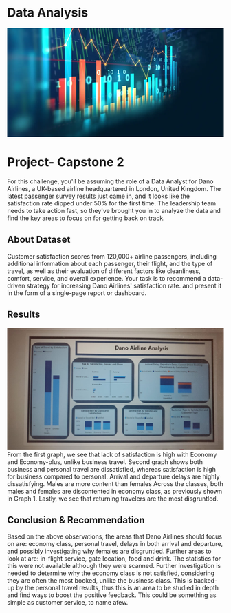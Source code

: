 # Data Analysis
![](https://github.com/WaiKani/DataAnalysis/blob/main/Is%20Data%20Analytics%20Right%20for%20Me.jpg.webp)

# Project- Capstone 2

For this challenge, you'll be assuming the role of a Data Analyst for Dano Airlines, a UK-based airline
headquartered in London, United Kingdom. The latest passenger survey results just came in, and it looks
like the satisfaction rate dipped under 50% for the first time. The leadership team needs to take
action fast, so they've brought you in to analyze the data and find the key areas to focus on for getting
back on track.

## About Dataset
Customer satisfaction scores from 120,000+ airline passengers, including additional information about
each passenger, their flight, and the type of travel, as well as their evaluation of different factors like
cleanliness, comfort, service, and overall experience.
Your task is to recommend a data-driven strategy for increasing Dano Airlines' satisfaction rate.
and present it in the form of a single-page report or dashboard.

## Results
![](https://github.com/WaiKani/DataAnalysis/blob/main/22.jpg)
From the first graph, we see that lack of satisfaction is high with Economy and Economy-plus, unlike business travel.
Second graph shows both business and personal travel are dissatisfied, whereas satisfaction is high for business compared to personal.
Arrival and departure delays are highly dissatisfying.
Males are more content than females 
Across the classes, both males and females are discontented in economy class, as previously shown in Graph 1.
Lastly, we see that returning travelers are the most disgruntled.

## Conclusion & Recommendation
Based on the above observations, the areas that Dano Airlines should focus on are: economy class, personal travel, delays in both arrival and departure, and possibly investigating why females are disgruntled.
Further areas to look at are: in-flight service, gate location, food and drink. The statistics for this were not available although they were scanned.
Further investigation is needed to determine why the economy class is not satisfied, considering they are often the most booked, unlike the business class.
This is backed-up by the personal travel results, thus this is an area to be studied in depth and find ways to boost the positive feedback. 
This could be something as simple as customer service, to name afew.
